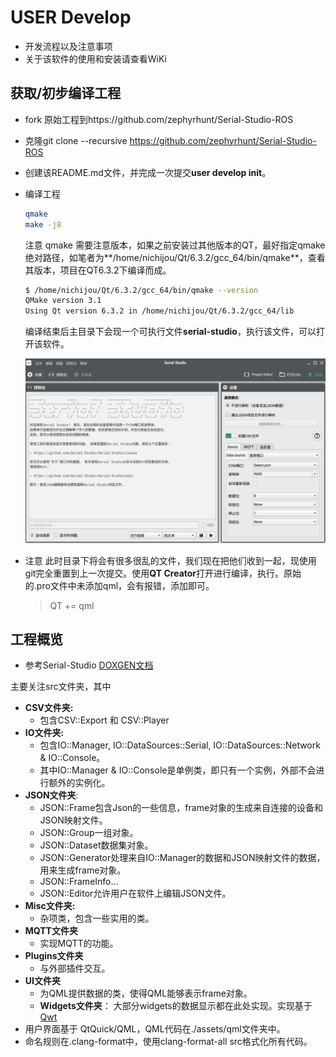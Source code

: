 # USER Develop

* 开发流程以及注意事项
* 关于该软件的使用和安装请查看WiKi

## 获取/初步编译工程

* fork 原始工程到https://github.com/zephyrhunt/Serial-Studio-ROS

* 克隆git clone --recursive https://github.com/zephyrhunt/Serial-Studio-ROS

* 创建该README.md文件，并完成一次提交**user develop init**。

* 编译工程
  ```bash
  qmake 
  make -j8
  ```

   注意 qmake 需要注意版本，如果之前安装过其他版本的QT，最好指定qmake绝对路径，如笔者为**/home/nichijou/Qt/6.3.2/gcc_64/bin/qmake**，查看其版本，项目在QT6.3.2下编译而成。
  
  ```bash
  $ /home/nichijou/Qt/6.3.2/gcc_64/bin/qmake --version
  QMake version 3.1
  Using Qt version 6.3.2 in /home/nichijou/Qt/6.3.2/gcc_64/lib
  ```
  
  编译结束后主目录下会现一个可执行文件**serial-studio**，执行该文件，可以打开该软件。
  
  ![image-20230505114633556](image/image-20230505114633556.png)

* 注意
  此时目录下将会有很多很乱的文件，我们现在把他们收到一起，现使用git完全重置到上一次提交。使用**QT Creator**打开进行编译，执行。原始的.pro文件中未添加qml，会有报错，添加即可。

  > QT += qml

## 工程概览

* 参考Serial-Studio [DOXGEN文档](https://serial-studio.github.io/hackers/)

主要关注src文件夹，其中

* **CSV文件夹:** 
  * 包含CSV::Export 和 CSV::Player
* **IO文件夹:** 
  * 包含IO::Manager, IO::DataSources::Serial, IO::DataSources::Network & IO::Console。
  * 其中IO::Manager & IO::Console是单例类，即只有一个实例，外部不会进行额外的实例化。
* **JSON文件夹**:
  * JSON::Frame包含Json的一些信息，frame对象的生成来自连接的设备和JSON映射文件。
  * JSON::Group一组对象。
  * JSON::Dataset数据集对象。
  * JSON::Generator处理来自IO::Manager的数据和JSON映射文件的数据，用来生成frame对象。
  * JSON::FrameInfo...
  * JSON::Editor允许用户在软件上编辑JSON文件。
* **Misc文件夹:**
  * 杂项类，包含一些实用的类。
* **MQTT文件夹**
  * 实现MQTT的功能。
* **Plugins文件夹**
  * 与外部插件交互。
* **UI文件夹**
  * 为QML提供数据的类，使得QML能够表示frame对象。
  * **Widgets文件夹**： 大部分widgets的数据显示都在此处实现。实现基于[Qwt](https://qwt.sourceforge.io/)
* 用户界面基于 QtQuick/QML，QML代码在./assets/qml文件夹中。
* 命名规则在.clang-format中，使用clang-format-all src格式化所有代码。





​		

